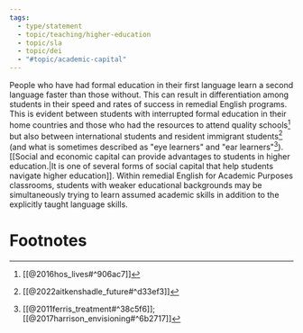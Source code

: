 ```yaml
---
tags:
  - type/statement
  - topic/teaching/higher-education
  - topic/sla
  - topic/dei
  - "#topic/academic-capital"
---
```


People who have had formal education in their first language learn a second language faster than those without. This can result in differentiation among students in their speed and rates of success in remedial English programs. This is evident between students with interrupted formal education in their home countries and those who had the resources to attend quality schools[^2] but also between international students and resident immigrant students[^3] (and what is sometimes described as "eye learners" and "ear learners"[^4]). [[Social and economic capital can provide advantages to students in higher education.|It is one of several forms of social capital that help students navigate higher education]]. Within remedial English for Academic Purposes classrooms, students with weaker educational backgrounds may be simultaneously trying to learn assumed academic skills in addition to the explicitly taught language skills.
# Footnotes

[^2]: [[@2016hos_lives#^906ac7]]
[^3]: [[@2022aitkenshadle_future#^d33ef3]]
[^4]: [[@2011ferris_treatment#^38c5f6]]; [[@2017harrison_envisioning#^6b2717]]